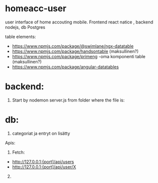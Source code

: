 # homeacc-user
user interface of home accouting mobile. Frontend react natice , backend nodejs, db Postgres

table elements:
- https://www.npmjs.com/package/@swimlane/ngx-datatable
- https://www.npmjs.com/package/handsontable (maksullinen?)
- https://www.npmjs.com/package/primeng -oma komponenti table (maksullinen?)
- https://www.npmjs.com/package/angular-datatables

# backend:
1. Start by nodemon server.js from folder where the file is:

# db:
1. categoriat ja entryt on lisätty

Apis:
1. Fetch:
- http://127.0.0.1:{port]/api/users
- http://127.0.0.1:{port]/api/user/X
2. 